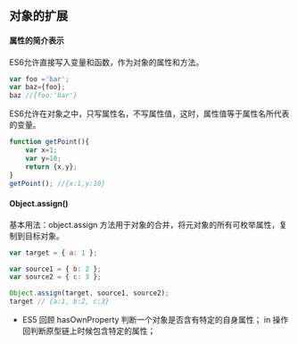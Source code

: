 ## 对象的扩展
#### 属性的简介表示
ES6允许直接写入变量和函数，作为对象的属性和方法。
``` javascript
var foo ='bar';
var baz={foo};
baz //{foo:'bar'}
```
ES6允许在对象之中，只写属性名，不写属性值，这时，属性值等于属性名所代表的变量。
```javascript
function getPoint(){
	var x=1;
	var y=10;
	return {x,y};
}
getPoint(); //{x:1,y:10}
```

#### Object.assign()

基本用法：object.assign 方法用于对象的合并，将元对象的所有可枚举属性，复制到目标对象。
```javascript
var target = { a: 1 };

var source1 = { b: 2 };
var source2 = { c: 3 };

Object.assign(target, source1, source2);
target // {a:1, b:2, c:3}

```
* ES5 回顾
hasOwnProperty 判断一个对象是否含有特定的自身属性；
in 操作回判断原型链上时候包含特定的属性；



